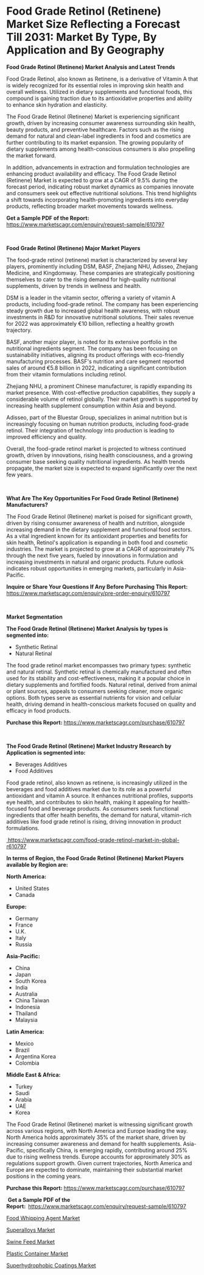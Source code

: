 <p><h1>Food Grade Retinol (Retinene) Market Size Reflecting a Forecast Till 2031: Market By Type, By Application and By Geography</h1></p><p><strong>Food Grade Retinol (Retinene) Market Analysis and Latest Trends</strong></p>
<p><p>Food Grade Retinol, also known as Retinene, is a derivative of Vitamin A that is widely recognized for its essential roles in improving skin health and overall wellness. Utilized in dietary supplements and functional foods, this compound is gaining traction due to its antioxidative properties and ability to enhance skin hydration and elasticity. </p><p>The Food Grade Retinol (Retinene) Market is experiencing significant growth, driven by increasing consumer awareness surrounding skin health, beauty products, and preventive healthcare. Factors such as the rising demand for natural and clean-label ingredients in food and cosmetics are further contributing to its market expansion. The growing popularity of dietary supplements among health-conscious consumers is also propelling the market forward. </p><p>In addition, advancements in extraction and formulation technologies are enhancing product availability and efficacy. The Food Grade Retinol (Retinene) Market is expected to grow at a CAGR of 9.5% during the forecast period, indicating robust market dynamics as companies innovate and consumers seek out effective nutritional solutions. This trend highlights a shift towards incorporating health-promoting ingredients into everyday products, reflecting broader market movements towards wellness.</p></p>
<p><strong>Get a Sample PDF of the Report:&nbsp;</strong> <a href="https://www.marketscagr.com/enquiry/request-sample/610797?utm_campaign=1868&utm_medium=2&utm_source=Github&utm_content=ia&utm_term=10122024&utm_id=food-grade-retinol-retinene">https://www.marketscagr.com/enquiry/request-sample/610797</a></p>
<p>&nbsp;</p>
<p><strong>Food Grade Retinol (Retinene) Major Market Players</strong></p>
<p><p>The food-grade retinol (retinene) market is characterized by several key players, prominently including DSM, BASF, Zhejiang NHU, Adisseo, Zhejiang Medicine, and Kingdomway. These companies are strategically positioning themselves to cater to the rising demand for high-quality nutritional supplements, driven by trends in wellness and health.</p><p>DSM is a leader in the vitamin sector, offering a variety of vitamin A products, including food-grade retinol. The company has been experiencing steady growth due to increased global health awareness, with robust investments in R&D for innovative nutritional solutions. Their sales revenue for 2022 was approximately €10 billion, reflecting a healthy growth trajectory.</p><p>BASF, another major player, is noted for its extensive portfolio in the nutritional ingredients segment. The company has been focusing on sustainability initiatives, aligning its product offerings with eco-friendly manufacturing processes. BASF's nutrition and care segment reported sales of around €5.8 billion in 2022, indicating a significant contribution from their vitamin formulations including retinol.</p><p>Zhejiang NHU, a prominent Chinese manufacturer, is rapidly expanding its market presence. With cost-effective production capabilities, they supply a considerable volume of retinol globally. Their market growth is supported by increasing health supplement consumption within Asia and beyond.</p><p>Adisseo, part of the Bluestar Group, specializes in animal nutrition but is increasingly focusing on human nutrition products, including food-grade retinol. Their integration of technology into production is leading to improved efficiency and quality.</p><p>Overall, the food-grade retinol market is projected to witness continued growth, driven by innovations, rising health consciousness, and a growing consumer base seeking quality nutritional ingredients. As health trends propagate, the market size is expected to expand significantly over the next few years.</p></p>
<p>&nbsp;</p>
<p><strong>What Are The Key Opportunities For Food Grade Retinol (Retinene) Manufacturers?</strong></p>
<p><p>The Food Grade Retinol (Retinene) market is poised for significant growth, driven by rising consumer awareness of health and nutrition, alongside increasing demand in the dietary supplement and functional food sectors. As a vital ingredient known for its antioxidant properties and benefits for skin health, Retinol's application is expanding in both food and cosmetic industries. The market is projected to grow at a CAGR of approximately 7% through the next five years, fueled by innovations in formulation and increasing investments in natural and organic products. Future outlook indicates robust opportunities in emerging markets, particularly in Asia-Pacific.</p></p>
<p><strong>Inquire or Share Your Questions If Any Before Purchasing This Report:</strong> <a href="https://www.marketscagr.com/enquiry/pre-order-enquiry/610797?utm_campaign=1868&utm_medium=2&utm_source=Github&utm_content=ia&utm_term=10122024&utm_id=food-grade-retinol-retinene">https://www.marketscagr.com/enquiry/pre-order-enquiry/610797</a></p>
<p>&nbsp;</p>
<p><strong>Market Segmentation</strong></p>
<p><strong>The Food Grade Retinol (Retinene) Market Analysis by types is segmented into:</strong></p>
<p><ul><li>Synthetic Retinal</li><li>Natural Retinal</li></ul></p>
<p><p>The food grade retinol market encompasses two primary types: synthetic and natural retinal. Synthetic retinal is chemically manufactured and often used for its stability and cost-effectiveness, making it a popular choice in dietary supplements and fortified foods. Natural retinal, derived from animal or plant sources, appeals to consumers seeking cleaner, more organic options. Both types serve as essential nutrients for vision and cellular health, driving demand in health-conscious markets focused on quality and efficacy in food products.</p></p>
<p><strong>Purchase this Report:&nbsp;</strong><a href="https://www.marketscagr.com/purchase/610797?utm_campaign=1868&utm_medium=2&utm_source=Github&utm_content=ia&utm_term=10122024&utm_id=food-grade-retinol-retinene">https://www.marketscagr.com/purchase/610797</a></p>
<p>&nbsp;</p>
<p><strong>The Food Grade Retinol (Retinene) Market Industry Research by Application is segmented into:</strong></p>
<p><ul><li>Beverages Additives</li><li>Food Additives</li></ul></p>
<p><p>Food grade retinol, also known as retinene, is increasingly utilized in the beverages and food additives market due to its role as a powerful antioxidant and vitamin A source. It enhances nutritional profiles, supports eye health, and contributes to skin health, making it appealing for health-focused food and beverage products. As consumers seek functional ingredients that offer health benefits, the demand for natural, vitamin-rich additives like food grade retinol is rising, driving innovation in product formulations.</p></p>
<p><a href="https://www.marketscagr.com/food-grade-retinol-market-in-global-r610797?utm_campaign=1868&utm_medium=2&utm_source=Github&utm_content=ia&utm_term=10122024&utm_id=food-grade-retinol-retinene">&nbsp;https://www.marketscagr.com/food-grade-retinol-market-in-global-r610797</a></p>
<p><strong>In terms of Region, the Food Grade Retinol (Retinene) Market Players available by Region are:</strong></p>
<p>
    <p> <strong> North America: </strong>
        <ul>
            <li>United States</li>
            <li>Canada</li>
        </ul>
        </p> 
    <p> <strong> Europe: </strong>
        <ul>
            <li>Germany</li>
            <li>France</li>
            <li>U.K.</li>
            <li>Italy</li>
            <li>Russia</li>
        </ul>
        </p> 
    <p> <strong> Asia-Pacific: </strong>
        <ul>
            <li>China</li>
            <li>Japan</li>
            <li>South Korea</li>
            <li>India</li>
            <li>Australia</li>
            <li>China Taiwan</li>
            <li>Indonesia</li>
            <li>Thailand</li>
            <li>Malaysia</li>
        </ul>
        </p> 
    <p> <strong> Latin America: </strong>
        <ul>
            <li>Mexico</li>
            <li>Brazil</li>
            <li>Argentina Korea</li>
            <li>Colombia</li>
        </ul>
        </p> 
    <p> <strong> Middle East & Africa: </strong>
        <ul>
            <li>Turkey</li>
            <li>Saudi</li>
            <li>Arabia</li>
            <li>UAE</li>
            <li>Korea</li>
        </ul>
    </p>
    </p>
<p><p>The Food Grade Retinol (Retinene) market is witnessing significant growth across various regions, with North America and Europe leading the way. North America holds approximately 35% of the market share, driven by increasing consumer awareness and demand for health supplements. Asia-Pacific, specifically China, is emerging rapidly, contributing around 25% due to rising wellness trends. Europe accounts for approximately 30% as regulations support growth. Given current trajectories, North America and Europe are expected to dominate, maintaining their substantial market positions in the coming years.</p></p>
<p><strong>Purchase this Report: </strong><a href="https://www.marketscagr.com/purchase/610797?utm_campaign=1868&utm_medium=2&utm_source=Github&utm_content=ia&utm_term=10122024&utm_id=food-grade-retinol-retinene">https://www.marketscagr.com/purchase/610797</a></p>
<p>&nbsp;<strong>Get a Sample PDF of the Report:&nbsp;&nbsp;</strong><a href="https://www.marketscagr.com/enquiry/request-sample/610797?utm_campaign=1868&utm_medium=2&utm_source=Github&utm_content=ia&utm_term=10122024&utm_id=food-grade-retinol-retinene">https://www.marketscagr.com/enquiry/request-sample/610797</a></p>
<p><strong></strong></p>
<p><p><a href="https://github.com/Krish2023na/Market-Research-Report-List-6/blob/main/food-whipping-agent-market.md?utm_campaign=1868&utm_medium=2&utm_source=Github&utm_content=ia&utm_term=10122024&utm_id=food-grade-retinol-retinene">Food Whipping Agent Market</a></p><p><a href="https://www.linkedin.com/pulse/th-score-market-0ptye?utm_campaign=1868&utm_medium=2&utm_source=Github&utm_content=ia&utm_term=10122024&utm_id=food-grade-retinol-retinene">Superalloys Market</a></p><p><a href="https://www.linkedin.com/pulse/swine-feed-market-analysis-report-2024-2031-share-growth-trend-i22zf?utm_campaign=1868&utm_medium=2&utm_source=Github&utm_content=ia&utm_term=10122024&utm_id=food-grade-retinol-retinene">Swine Feed Market</a></p><p><a href="https://www.linkedin.com/pulse/futur-trend-quest-sl8ue?utm_campaign=1868&utm_medium=2&utm_source=Github&utm_content=ia&utm_term=10122024&utm_id=food-grade-retinol-retinene">Plastic Container Market</a></p><p><a href="https://www.linkedin.com/pulse/th-score-market-0ptye?utm_campaign=1868&utm_medium=2&utm_source=Github&utm_content=ia&utm_term=10122024&utm_id=food-grade-retinol-retinene">Superhydrophobic Coatings Market</a></p></p>